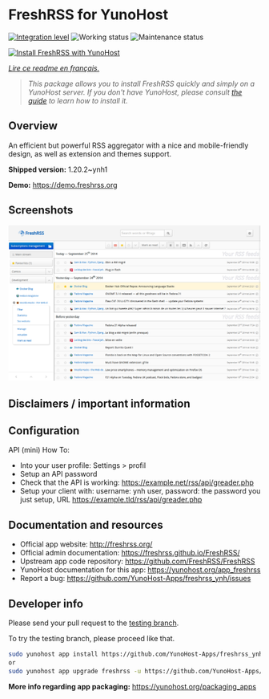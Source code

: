 <!--
N.B.: This README was automatically generated by https://github.com/YunoHost/apps/tree/master/tools/README-generator
It shall NOT be edited by hand.
-->

# FreshRSS for YunoHost

[![Integration level](https://dash.yunohost.org/integration/freshrss.svg)](https://dash.yunohost.org/appci/app/freshrss) ![Working status](https://ci-apps.yunohost.org/ci/badges/freshrss.status.svg) ![Maintenance status](https://ci-apps.yunohost.org/ci/badges/freshrss.maintain.svg)

[![Install FreshRSS with YunoHost](https://install-app.yunohost.org/install-with-yunohost.svg)](https://install-app.yunohost.org/?app=freshrss)

*[Lire ce readme en français.](./README_fr.md)*

> *This package allows you to install FreshRSS quickly and simply on a YunoHost server.
If you don't have YunoHost, please consult [the guide](https://yunohost.org/#/install) to learn how to install it.*

## Overview

An efficient but powerful RSS aggregator with a nice and mobile-friendly design, as well as extension and themes support.


**Shipped version:** 1.20.2~ynh1

**Demo:** https://demo.freshrss.org

## Screenshots

![Screenshot of FreshRSS](./doc/screenshots/screenshot.png)

## Disclaimers / important information

## Configuration

API (mini) How To:
* Into your user profile: Settings > profil
* Setup an API password
* Check that the API is working: https://example.net/rss/api/greader.php
* Setup your client with: username: ynh user, password: the password you just setup, URL https://example.tld/rss/api/greader.php

## Documentation and resources

* Official app website: <http://freshrss.org/>
* Official admin documentation: <https://freshrss.github.io/FreshRSS/>
* Upstream app code repository: <https://github.com/FreshRSS/FreshRSS>
* YunoHost documentation for this app: <https://yunohost.org/app_freshrss>
* Report a bug: <https://github.com/YunoHost-Apps/freshrss_ynh/issues>

## Developer info

Please send your pull request to the [testing branch](https://github.com/YunoHost-Apps/freshrss_ynh/tree/testing).

To try the testing branch, please proceed like that.

``` bash
sudo yunohost app install https://github.com/YunoHost-Apps/freshrss_ynh/tree/testing --debug
or
sudo yunohost app upgrade freshrss -u https://github.com/YunoHost-Apps/freshrss_ynh/tree/testing --debug
```

**More info regarding app packaging:** <https://yunohost.org/packaging_apps>
